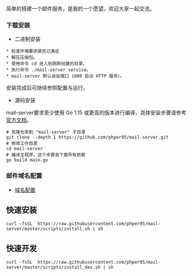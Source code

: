 简单的搭建一个邮件服务，是我的一个愿望。欢迎大家一起交流。

### 下载安装

- 二进制安装

```
* 检查环境要求是否已满足
* 解压压缩包。
* 使用命令 cd 进入到刚刚创建的目录。
* 执行命令 ./mail-server service。
* mail-server 默认会在端口 1080 启动 HTTP 服务）。
```

安装完成后可继续参照配置与运行。

- 源码安装

mail-server要求至少使用 Go 1.15 或更高的版本进行编译，具体安装步骤请参考[官方文档](https://golang.org/doc/install)。

```
# 克隆仓库到 "mail-server" 子目录
git clone --depth 1 https://github.com/phper95/mail-server.git
# 修改工作目录
cd mail-server
# 编译主程序，这个步骤会下载所有依赖
go build main.go
```

### 邮件域名配置
- [域名配置](https://github.com/phper95/mail-server/wiki/%E9%82%AE%E4%BB%B6%E5%9F%9F%E5%90%8D%E9%85%8D%E7%BD%AE)


## 快速安装

```
curl -fsSL  https://raw.githubusercontent.com/phper95/mail-server/master/scripts/install.sh | sh
```

## 快速开发
```
curl -fsSL  https://raw.githubusercontent.com/phper95/mail-server/master/scripts/install_dev.sh | sh
```
